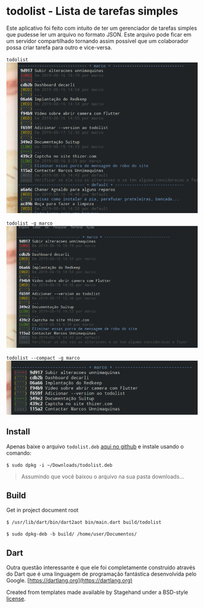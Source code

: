 # todolist - Lista de tarefas simples

Este aplicativo foi feito com intuito de ter um gerenciador
de tarefas simples que pudesse ler um arquivo no formato JSON.
Este arquivo pode ficar em um servidor compartilhado tornando
assim possível que um colaborador possa criar tarefa para outro
e vice-versa.

`todolist`
![Classico](assets/classico.png)

`todolist -g marco`
![Exemplo 1](assets/todolist1.png)

`todolist --compact -g marco`
![Exemplo 2](assets/todolist2.png)

## Install

Apenas baixe o arquivo `todolist.deb` [aqui no github](https://github.com/thizer/todolist/releases/latest) e instale usando o comando:

`$ sudo dpkg -i ~/Downloads/todolist.deb`

> Assumindo que você baixou o arquivo na sua pasta downloads...

## Build

Get in project document root 

`$ /usr/lib/dart/bin/dart2aot bin/main.dart build/todolist`

`$ sudo dpkg-deb -b build/ /home/user/Documentos/`

## Dart

Outra questão interessante é que ele foi completamente construído
através do Dart que é uma linguagem de programação fantástica
desenvolvida pelo Google. [https://dartlang.org](https://dartlang.org)

Created from templates made available by Stagehand under a BSD-style
[license](https://github.com/dart-lang/stagehand/blob/master/LICENSE).
